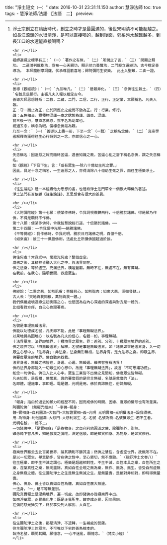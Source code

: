 title: "淨土短文`（一）`"
date: 2016-10-31 23:31:11.150
author: 慧淨法師
toc: true
tags:
    - 慧淨法師/法語	【法語　二】
preview: 

---

<ol>
	<li>
	淨土宗創立在隋唐時代，創立之時才是最圓滿的，後世宋明清不可能超越之。如長江源頭的水很清淨，是可以直接喝的，越到後面，旁系污水越匯越多，到長江口的水還能直接喝嗎？

	<hr /></li>
	<li>
	祖師選擇之標準有三：`（一）`著作之有無，`（二）`所說之了否，`（三）`開顯之釋功。 二道鴻判龍樹功，宣布一心天親功，顯示他力曇鸞功，二門廢立道綽功，古今楷定善導功。 本師龍樹摩訶薩，伏承尊語歡喜地；歸阿彌陀生安樂。 此土入聖難，二由一證。

	<hr /></li>
	<li>
	善導《觀經疏》：`（一）`九品唯凡，`（二）`是報非化，`（三）`念佛往生報土，`（四）`名號具足願行。主張凡夫入報以楷定古今。
	善導大師思想體系：二教，二藏，二門，二信，二行，正行，正定業，本願稱名、凡夫入報。
	正：守一而止為正，止於所應止之處而不動為正。行：行業，修行。
	雜：五色相交。種種物混雜一處之狀態為雜，雜沓、混雜。
	前三後一行，意直念佛恩，亦不名為助業也。
	總通五念，稱念為眼。偏標念佛最為親。
	乃至一念：`（一）`善導以上盡一形，下至一念`（一聲）`之稱名念佛。`（二）`真宗學者解釋為獲得往生心行時刻之一念，亦即信心之一心。

	<hr /></li>
	<li>
	失念稱名：因造惡之報而臨終苦逼，遇善知識之教，苦逼心亂之當下稱名念佛，謂之失念稱名。
	如《觀經》「下品下生」言：「或有眾生⋯⋯除八十億劫生死之罪。」
	因此，具足十念之稱名，一生造惡之人，亦得消除八十億劫生死之罪，而往生極樂淨土。

	<hr /></li>
	<li>
	《往生論註》是一本組織他力思想的書，也是給淨土法門帶來一個很大轉機的著述。
	淨土法門有否依據《往生論註》，其思想會有很大的差異。

	<hr /></li>
	<li>
	《大阿彌陀經》第十七願：使某作佛時，令我洞視徹聽飛行，十倍勝於諸佛。得是願乃作佛，不得是願終不作佛。
	第十八願：使某作佛時，令我智慧說經行道，十倍勝於諸佛。⋯⋯
	第二十四願：⋯⋯令我頂中光明⋯⋯絕勝諸佛。
	《平等覺經》：我作佛時，令我光明，勝於日月諸佛之明，百億千倍。
	《如來會》：彼二十一俱胝佛剎，法處比丘所攝佛國超過於彼。

	<hr /></li>
	<li>
	佛住何處？常寂光中。常寂光何處？整個虛空。
	成佛之後，其精神皆融入大化之中，與法界同在。
	佛之法身，等於虛空，充滿法界，橫遍豎窮。無時不在，無處不在，無有障礙。
	在我前，在我心，隨順世間，救度眾生。

	<hr /></li>
	<li>
	佛經說：「二乘之悲，如割肌膚；菩薩悲心，如割脂肉；如來大悲，深徹骨髓。」
	古人云：「天地與我同根，萬物與我一體。」
	我們偶爾處境遇緣生起惻隱之心，也是因為在內心深處的深處與對方是一體的，
	比如看對方疼，自己心也跟著疼。

	<hr /></li>
	<li>
	名號是事理無礙法界。
	佛能以功德成名號，凡夫即不能，此是「事理無礙法界」。
	以果地覺為因地心：以名號為凡夫的信心，名體一如，事理無礙。
	十法界眾生，法界即境界，十種境界之眾生。界：差別、分別，十種眾生境界的差別。
	佛之境界可以「四無礙法界」解釋，名號是事理無礙法界，如「諸佛如來是法界身，入一切眾生心想中」。「法界身」：非法身，法身無形無相，法界身有，是九法界之身。即眾生界，佛要度眾生的境界。佛自動來找我。
	法界身者，無礙之佛智也，身遍、心遍、無礙遍。離佛智豈有法界！
	佛的法界身都能入一切眾生的心想中，故是「事理無礙法界」，故言「不可思議功德」。
	如念一句佛名，佛已入此人心中。眾生三業皆不出佛之見聞知，佛度眾生皆無礙。
	凡夫如影，是假相，佛常真，真的要度假的是完全無礙，名號是救度的「法」。
	名即體，理施事，事即理。電是體，光明是用。佛於真諦無住，俗諦無礙。

	<hr /></li>
	<li>
	「報身」指由於過去的願力和經歷不同，因而成佛的時間、因緣、度眾的情形也有所差異。
	阿彌陀佛`（無礙光如來）`─事佛─報身：
	體—實相身—自利圓滿—大智門—大智證實相—義—光明 光明實相—光明攝法身—設我得佛。
	用—為物身—利他圓滿—大悲門—大悲利眾生—名—名號 名號為物—名號攝眾生—若不生者。
	光明名號，一體不二。
	一切諸佛中，「是實相身」「是為物身」之自利利他圓滿之佛，除彌陀外，別無。
	雖愚鈍下智凡夫，知是救我之彌陀，決定信順，即是知實相身、為物身，是如實修行。

	<hr /></li>
	<li>
	極樂世界雖云去此百萬世界，論其蹟則不勝其遠；然佛之慧性，含虛空世界，故無所不在。
	是以一切眾生，舉意動步，皆在佛之性中，至心懇切，無不應驗。`（龍舒淨土文卷八）`
	往生極樂，即不生不滅之謂也。極樂是超越相對性，不生不滅，自性本具之樂，自性所生之樂，涅槃真性之樂，無明盡除，真如自性全現之無為樂，無作、無為、無生。皆受自然虛無之身無極之體。往生彌陀淨土之生是無生無滅之生，是無量壽，是絕對非相對，即時得無量壽。
	佛心、佛身、佛土皆以真如自性為體，真如自性廣大無邊。
	一法身，「一」是平等無差別。
	彌陀真實報土是涅槃境界，遍一切處，故即諸佛亦從極樂界中出。
	如來淨華眾，正覺華化生：既是正覺所生，故亦成正覺，因同果同。
	在彌陀慈光攝受下，終於享受到大解脫、大自在。

	<hr /></li>
	<li>
	往生彌陀淨土之後，都是清淨、不退轉，一生補處的菩薩。
	往生彌陀淨土的眾生，不可唯以下劣的善為根本的。
	執持名號，願聞其聞，願憶念，⋯⋯心不迷亂，願憶念。`（梵文小經）`
	</li>
</ol>

